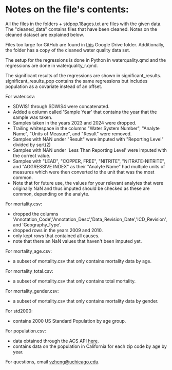 # Notes on the file's contents:

All the files in the folders + stdpop.18ages.txt are files with the given data. The "cleaned_data" contains files that have been cleaned. Notes on the cleaned dataset are explained below.

Files too large for GitHub are found in [this](https://drive.google.com/drive/folders/1CFRAB6wdipsDzCsJT3llI_BiKUcJ36by?usp=sharing) Google Drive folder. Additionally, the folder has a copy of the cleaned water quality data set.

The setup for the regressions is done in Python in waterquality.qmd and the regressions are done in waterquality_r.qmd. 

The significant results of the regressions are shown in significant_results. significant_results_pop contains the same regressions but includes population as a covariate instead of an offset.

For water.csv:
- SDWIS1 through SDWIS4 were concatenated.
- Added a column called 'Sample Year' that contains the year that the sample was taken.
- Samples taken in the years 2023 and 2024 were dropped.
- Trailing whitespace in the columns "Water System Number", "Analyte Name", "Units of Measure", and "Result" were removed.
- Samples with NAN under "Result" were imputed with "Reporting Level" divided by sqrt(2)
- Samples with NAN under 'Less Than Reporting Level' were imputed with the correct value.
- Samples with "LEAD", "COPPER, FREE", "NITRITE", "NITRATE-NITRITE", and "AGGRESSIVE INDEX" as their "Analyte Name" had multiple units of measures which were then converted to the unit that was the most common.
- Note that for future use, the values for your relevant analytes that were originally NaN and thus imputed should be checked as these are common, depending on the analyte.

For mortality.csv:
- dropped the columns 'Annotation_Code','Annotation_Desc','Data_Revision_Date','ICD_Revision', and 'Geography_Type'.
- dropped rows in the years 2009 and 2010.
- only kept rows that contained all causes.
- note that there an NaN values that haven't been imputed yet.

For mortality_age.csv:
- a subset of mortality.csv that only contains mortality data by age.

For mortality_total.csv:
- a subset of mortality.csv that only contains total mortality.

For mortality_gender.csv:
- a subset of mortality.csv that only contains mortality data by gender.

For std2000:
- contains 2000 US Standard Population by age group.

For population.csv:
- data obtained through the ACS API [here](https://www.census.gov/data/developers/data-sets/acs-1year.html).
- contains data on the population in California for each zip code by age by year.

For questions, email vzheng@uchicago.edu.
